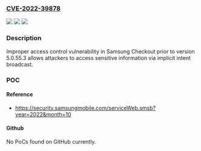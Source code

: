 ### [CVE-2022-39878](https://cve.mitre.org/cgi-bin/cvename.cgi?name=CVE-2022-39878)
![](https://img.shields.io/static/v1?label=Product&message=Samsung%20Checkout&color=blue)
![](https://img.shields.io/static/v1?label=Version&message=%3C%205.0.55.3%20&color=brighgreen)
![](https://img.shields.io/static/v1?label=Vulnerability&message=CWE-284%20Improper%20Access%20Control&color=brighgreen)

### Description

Improper access control vulnerability in Samsung Checkout prior to version 5.0.55.3 allows attackers to access sensitive information via implicit intent broadcast.

### POC

#### Reference
- https://security.samsungmobile.com/serviceWeb.smsb?year=2022&month=10

#### Github
No PoCs found on GitHub currently.

